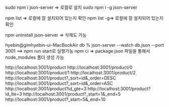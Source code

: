 <!-- @format -->

sudo npm i json-server => 로컬로 설치
sudo npm i -g json-server

npm list => 로컬에 잘 설치되어 있는지 확인
npm list -g=> 로컬에 잘 설치되어 있는지 확인

npm uninstall json-server => 삭제도 가능

hyebin@gimhyebin-ui-MacBookAir db % json-server --watch db.json --port 3001 ==> npm run start로 실행가능
npm ci => package.json 파일을 통해서 node_modules 폴더 생성 가능

http://localhost:3001/product
http://localhost:3001/product/0
http://localhost:3001/product/1
http://localhost:3001/product/2
http://localhost:3001/product?\_sort=id&\_order=DESC
http://localhost:3001/product?\_sort=id&\_order=ASC
http://localhost:3001/product?id_gte=3
http://localhost:3001/product?id_lte=3
http://localhost:3001/product?\_start=1&\_end=5
http://localhost:3001/product?\_start=5&\_end=10

